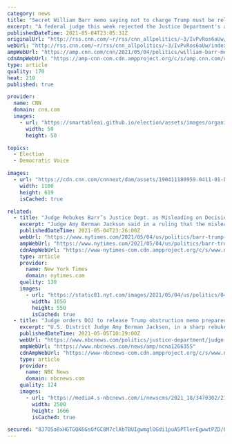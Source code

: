 ```yaml
---
category: news
title: "Secret William Barr memo saying not to charge Trump must be released, judge says"
excerpt: "A federal judge this week rejected the Justice Department's attempts to keep secret a departmental opinion to not charge former President Donald Trump with obstruction at the end of the Mueller investigation, calling the administration's lawyers \"disingenuous.\"\n    \n"
publishedDateTime: 2021-05-04T23:05:31Z
originalUrl: "http://rss.cnn.com/~r/rss/cnn_allpolitics/~3/IvPvRos6aUw/index.html"
webUrl: "http://rss.cnn.com/~r/rss/cnn_allpolitics/~3/IvPvRos6aUw/index.html"
ampWebUrl: "https://amp.cnn.com/cnn/2021/05/04/politics/william-barr-memo-trump-memo/index.html"
cdnAmpWebUrl: "https://amp-cnn-com.cdn.ampproject.org/c/s/amp.cnn.com/cnn/2021/05/04/politics/william-barr-memo-trump-memo/index.html"
type: article
quality: 170
heat: 210
published: true

provider:
  name: CNN
  domain: cnn.com
  images:
    - url: "https://smartableai.github.io/election/assets/images/organizations/cnn.com-50x50.jpg"
      width: 50
      height: 50

topics:
  - Election
  - Democratic Voice

images:
  - url: "https://cdn.cnn.com/cnnnext/dam/assets/190411180959-0411-01-barr-trump-mueller-split-super-tease.jpg"
    width: 1100
    height: 619
    isCached: true

related:
  - title: "Judge Rebukes Barr’s Justice Dept. as Misleading on Decision Not to Charge Trump"
    excerpt: "Judge Amy Berman Jackson said in a ruling that the misleading statements were similar to others that William P. Barr, the former attorney general, had made about the Mueller investigation."
    publishedDateTime: 2021-05-04T23:26:00Z
    webUrl: "https://www.nytimes.com/2021/05/04/us/politics/barr-trump-obstruction-russia-inquiry.html"
    ampWebUrl: "https://www.nytimes.com/2021/05/04/us/politics/barr-trump-obstruction-russia-inquiry.amp.html"
    cdnAmpWebUrl: "https://www-nytimes-com.cdn.ampproject.org/c/s/www.nytimes.com/2021/05/04/us/politics/barr-trump-obstruction-russia-inquiry.amp.html"
    type: article
    provider:
      name: New York Times
      domain: nytimes.com
    quality: 130
    images:
      - url: "https://static01.nyt.com/images/2021/05/04/us/politics/04dc-obstruction/04dc-obstruction-facebookJumbo.jpg"
        width: 1050
        height: 550
        isCached: true
  - title: "Judge orders DOJ to release Trump obstruction memo prepared for Barr on Russia investigation"
    excerpt: "U.S. District Judge Amy Berman Jackson, in a sharp rebuke of the former attorney general, said the Justice Dept. had obscured “the true purpose of the memorandum.\""
    publishedDateTime: 2021-05-05T10:29:00Z
    webUrl: "https://www.nbcnews.com/politics/justice-department/judge-orders-doj-release-trump-obstruction-memo-prepared-barr-russia-n1266355"
    ampWebUrl: "https://www.nbcnews.com/news/amp/ncna1266355"
    cdnAmpWebUrl: "https://www-nbcnews-com.cdn.ampproject.org/c/s/www.nbcnews.com/news/amp/ncna1266355"
    type: article
    provider:
      name: NBC News
      domain: nbcnews.com
    quality: 124
    images:
      - url: "https://media4.s-nbcnews.com/i/newscms/2021_18/3470302/210505-william-barr-mc-1117_4474e29e3e04d86c6038f8b4a9171c12.JPG"
        width: 2500
        height: 1666
        isCached: true

secured: "8J7O5a8xHGTGQK6GsOfGC8M7clAbTBUIgwmglOGdi1puA5PTlerEgwwtPZD/LZcj/uEg0UaS3ZzBEwDj31/9Bk9xE72ttJNa6F8kn3q5wvMP/pXTHNImLP83ENzHRz0Li69ksy9mOKdDkVS78T7bEl9ewSJNqjAzzH/wbsXFm27abGi1WqB78zFHTrxom1VDwxv8jBBW4p5n6YmdyC0NPtEtYSTolg657lCfGirPozRcL69jF0lssK/cQ152gLzAaVpbAbE58XPnzAoXENU+1hGulwmrvlitLXZrixiAZ/IfK8xjTgkE4NSKJft7SGsazGltvL1cZ0dJMgQ1ph1blQRSktD/KddHwkTYEI8JSGU=;i3EOQWNekPk72j4naygs4Q=="
---
```


